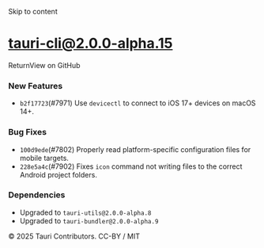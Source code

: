 Skip to content
# tauri-cli@2.0.0-alpha.15
ReturnView on GitHub
### New Features
  * `b2f17723`(#7971) Use `devicectl` to connect to iOS 17+ devices on macOS 14+.


### Bug Fixes
  * `100d9ede`(#7802) Properly read platform-specific configuration files for mobile targets.
  * `228e5a4c`(#7902) Fixes `icon` command not writing files to the correct Android project folders.


### Dependencies
  * Upgraded to `tauri-utils@2.0.0-alpha.8`
  * Upgraded to `tauri-bundler@2.0.0-alpha.9`


© 2025 Tauri Contributors. CC-BY / MIT
